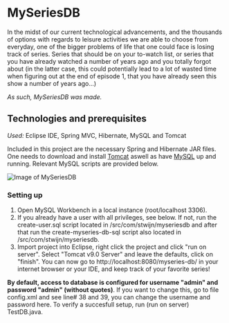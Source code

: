 # MySeriesDB

In the midst of our current technological advancements, and the thousands of options with regards to leisure activities we are able to choose from everyday, one of the bigger problems of life that one could face is losing track of series. Series that should be on your to-watch list, or series that you have already watched a number of years ago and you totally forgot about (in the latter case, this could potentially lead to a lot of wasted time when figuring out at the end of episode 1, that you have already seen this show a number of years ago...)

*As such, MySeriesDB was made.*

## Technologies and prerequisites
*Used:* Eclipse IDE, Spring MVC, Hibernate, MySQL and Tomcat

Included in this project are the necessary Spring and Hibernate JAR files. One needs to download and install [Tomcat](http://tomcat.apache.org/) aswell as have [MySQL](https://dev.mysql.com/downloads/mysql/) up and running. Relevant MySQL scripts are provided below.


![Image of MySeriesDB](https://i.imgur.com/lwKFNuQ.png)

### Setting up

1. Open MySQL Workbench in a local instance (root/localhost 3306). 
2. If you already have a user with all privileges, see below.  If not, run the create-user.sql script located in /src/com/stwijn/myseriesdb and after that run the create-myseries-db-sql script also located in /src/com/stwijn/myseriesdb. 
3. Import project into Eclipse, right click the project and click "run on server". Select "Tomcat v9.0 Server" and leave the defaults, click on "finish".
You can now go to http://localhost:8080/myseries-db/ in your internet browser or your IDE, and keep track of your favorite series!


**By default, access to database is configured for username "admin" and password "admin" (without quotes)**. If you want to change this, go to file config.xml and see line# 38 and 39, you can change the username and password here. To verify a succesfull setup, run (run on server) TestDB.java.

